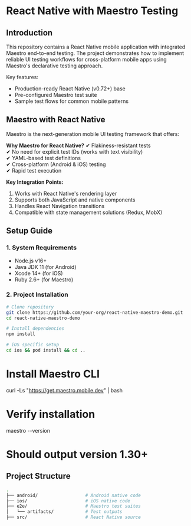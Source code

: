 # React Native with Maestro Testing

## Introduction

This repository contains a React Native mobile application with integrated Maestro end-to-end testing. The project demonstrates how to implement reliable UI testing workflows for cross-platform mobile apps using Maestro's declarative testing approach.

Key features:

- Production-ready React Native (v0.72+) base
- Pre-configured Maestro test suite
- Sample test flows for common mobile patterns

## Maestro with React Native

Maestro is the next-generation mobile UI testing framework that offers:

**Why Maestro for React Native?**
✔ Flakiness-resistant tests  
✔ No need for explicit test IDs (works with text visibility)  
✔ YAML-based test definitions  
✔ Cross-platform (Android & iOS) testing  
✔ Rapid test execution

**Key Integration Points:**

1. Works with React Native's rendering layer
2. Supports both JavaScript and native components
3. Handles React Navigation transitions
4. Compatible with state management solutions (Redux, MobX)

## Setup Guide

### 1. System Requirements

- Node.js v16+
- Java JDK 11 (for Android)
- Xcode 14+ (for iOS)
- Ruby 2.6+ (for Maestro)

### 2. Project Installation

```bash
# Clone repository
git clone https://github.com/your-org/react-native-maestro-demo.git
cd react-native-maestro-demo

# Install dependencies
npm install

# iOS specific setup
cd ios && pod install && cd ..
```

# Install Maestro CLI

curl -Ls "https://get.maestro.mobile.dev" | bash

# Verify installation

maestro --version

# Should output version 1.30+

## Project Structure

```bash
.
├── android/                  # Android native code
├── ios/                      # iOS native code
├── e2e/                      # Maestro test suites
│   └── artifacts/            # Test outputs
├── src/                      # React Native source
```
